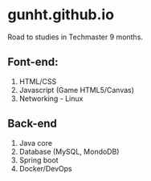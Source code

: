 # gunht.github.io
Road to studies in Techmaster 9 months.

## Font-end:
1. HTML/CSS
2. Javascript (Game HTML5/Canvas)
3. Networking - Linux


## Back-end
1. Java core
2. Database (MySQL, MondoDB)
3. Spring boot
4. Docker/DevOps
